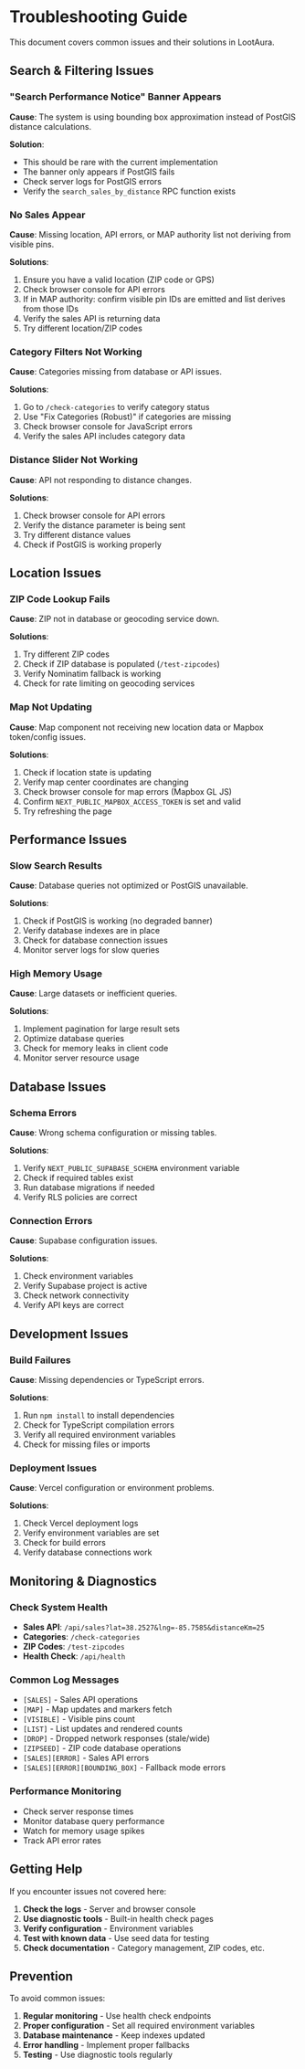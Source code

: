 # Troubleshooting Guide

This document covers common issues and their solutions in LootAura.

## Search & Filtering Issues

### "Search Performance Notice" Banner Appears
**Cause**: The system is using bounding box approximation instead of PostGIS distance calculations.

**Solution**: 
- This should be rare with the current implementation
- The banner only appears if PostGIS fails
- Check server logs for PostGIS errors
- Verify the `search_sales_by_distance` RPC function exists

### No Sales Appear
**Cause**: Missing location, API errors, or MAP authority list not deriving from visible pins.

**Solutions**:
1. Ensure you have a valid location (ZIP code or GPS)
2. Check browser console for API errors
3. If in MAP authority: confirm visible pin IDs are emitted and list derives from those IDs
4. Verify the sales API is returning data
5. Try different location/ZIP codes

### Category Filters Not Working
**Cause**: Categories missing from database or API issues.

**Solutions**:
1. Go to `/check-categories` to verify category status
2. Use "Fix Categories (Robust)" if categories are missing
3. Check browser console for JavaScript errors
4. Verify the sales API includes category data

### Distance Slider Not Working
**Cause**: API not responding to distance changes.

**Solutions**:
1. Check browser console for API errors
2. Verify the distance parameter is being sent
3. Try different distance values
4. Check if PostGIS is working properly

## Location Issues

### ZIP Code Lookup Fails
**Cause**: ZIP not in database or geocoding service down.

**Solutions**:
1. Try different ZIP codes
2. Check if ZIP database is populated (`/test-zipcodes`)
3. Verify Nominatim fallback is working
4. Check for rate limiting on geocoding services

### Map Not Updating
**Cause**: Map component not receiving new location data or Mapbox token/config issues.

**Solutions**:
1. Check if location state is updating
2. Verify map center coordinates are changing
3. Check browser console for map errors (Mapbox GL JS)
4. Confirm `NEXT_PUBLIC_MAPBOX_ACCESS_TOKEN` is set and valid
5. Try refreshing the page

## Performance Issues

### Slow Search Results
**Cause**: Database queries not optimized or PostGIS unavailable.

**Solutions**:
1. Check if PostGIS is working (no degraded banner)
2. Verify database indexes are in place
3. Check for database connection issues
4. Monitor server logs for slow queries

### High Memory Usage
**Cause**: Large datasets or inefficient queries.

**Solutions**:
1. Implement pagination for large result sets
2. Optimize database queries
3. Check for memory leaks in client code
4. Monitor server resource usage

## Database Issues

### Schema Errors
**Cause**: Wrong schema configuration or missing tables.

**Solutions**:
1. Verify `NEXT_PUBLIC_SUPABASE_SCHEMA` environment variable
2. Check if required tables exist
3. Run database migrations if needed
4. Verify RLS policies are correct

### Connection Errors
**Cause**: Supabase configuration issues.

**Solutions**:
1. Check environment variables
2. Verify Supabase project is active
3. Check network connectivity
4. Verify API keys are correct

## Development Issues

### Build Failures
**Cause**: Missing dependencies or TypeScript errors.

**Solutions**:
1. Run `npm install` to install dependencies
2. Check for TypeScript compilation errors
3. Verify all required environment variables
4. Check for missing files or imports

### Deployment Issues
**Cause**: Vercel configuration or environment problems.

**Solutions**:
1. Check Vercel deployment logs
2. Verify environment variables are set
3. Check for build errors
4. Verify database connections work

## Monitoring & Diagnostics

### Check System Health
- **Sales API**: `/api/sales?lat=38.2527&lng=-85.7585&distanceKm=25`
- **Categories**: `/check-categories`
- **ZIP Codes**: `/test-zipcodes`
- **Health Check**: `/api/health`

### Common Log Messages
- `[SALES]` - Sales API operations
- `[MAP]` - Map updates and markers fetch
- `[VISIBLE]` - Visible pins count
- `[LIST]` - List updates and rendered counts
- `[DROP]` - Dropped network responses (stale/wide)
- `[ZIPSEED]` - ZIP code database operations
- `[SALES][ERROR]` - Sales API errors
- `[SALES][ERROR][BOUNDING_BOX]` - Fallback mode errors

### Performance Monitoring
- Check server response times
- Monitor database query performance
- Watch for memory usage spikes
- Track API error rates

## Getting Help

If you encounter issues not covered here:

1. **Check the logs** - Server and browser console
2. **Use diagnostic tools** - Built-in health check pages
3. **Verify configuration** - Environment variables
4. **Test with known data** - Use seed data for testing
5. **Check documentation** - Category management, ZIP codes, etc.

## Prevention

To avoid common issues:

1. **Regular monitoring** - Use health check endpoints
2. **Proper configuration** - Set all required environment variables
3. **Database maintenance** - Keep indexes updated
4. **Error handling** - Implement proper fallbacks
5. **Testing** - Use diagnostic tools regularly

